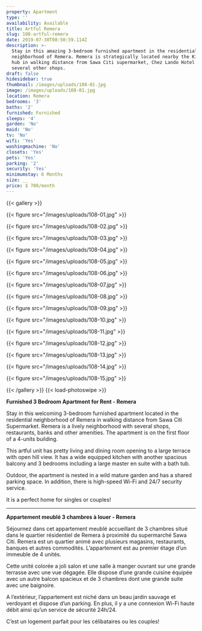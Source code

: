 ```yaml
---
property: Apartment
type: ''
availability: Available
title: Artful Remera
slug: 108-artful-remera
date: 2019-07-30T08:50:59.114Z
description: >-
  Stay in this amazing 3-bedroom furnished apartment in the residential
  neighborhood of Remera. Remera is strategically located nearby the Kisimenti
  hub in walking distance from Sawa Citi supermarket, Chez Lando Hotel and
  several other shops. 
draft: false
hidesidebar: true
thumbnail: /images/uploads/108-01.jpg
image: /images/uploads/108-01.jpg
location: Remera
bedrooms: '3'
baths: '2'
furnished: Furnished
sleeps: '4'
garden: 'No'
maid: 'No'
tv: 'No'
wifi: 'Yes'
washingmachine: 'No'
closets: 'Yes'
pets: 'Yes'
parking: '2'
security: 'Yes'
minimumstay: 6 Months
size: __
price: $ 700/month
---
```

{{< gallery >}} 

{{< figure src="/images/uploads/108-01.jpg" >}} 

{{< figure src="/images/uploads/108-02.jpg" >}}

 {{< figure src="/images/uploads/108-03.jpg" >}} 

{{< figure src="/images/uploads/108-04.jpg" >}}

{{< figure src="/images/uploads/108-05.jpg" >}}

 {{< figure src="/images/uploads/108-06.jpg" >}}

 {{< figure src="/images/uploads/108-07.jpg" >}}

 {{< figure src="/images/uploads/108-08.jpg" >}}

{{< figure src="/images/uploads/108-09.jpg" >}} 

{{< figure src="/images/uploads/108-10.jpg" >}}

 {{< figure src="/images/uploads/108-11.jpg" >}} 

 {{< figure src="/images/uploads/108-12.jpg" >}}

 {{< figure src="/images/uploads/108-13.jpg" >}}

 {{< figure src="/images/uploads/108-14.jpg" >}}

 {{< figure src="/images/uploads/108-15.jpg" >}}    

 {{< /gallery >}} {{< load-photoswipe >}}

**Furnished 3 Bedroom Apartment for Rent - Remera**

Stay in this welcoming 3-bedroom furnished apartment located in the residential neighborhood of Remera in walking distance from Sawa Citi Supermarket. Remera is a lively neighborhood with several shops, restaurants, banks and other amenities. The apartment is on the first floor of a 4-units building.

This artful unit has pretty living and dining room opening to a large terrace with open hill view. It has a wide equipped kitchen with another spacious balcony and 3 bedrooms including a large master en suite with a bath tub. 

Outdoor, the apartment is nested in a wild mature garden and has a shared parking space. In addition, there is high-speed Wi-Fi and 24/7 security service. 

It is a perfect home for singles or couples!

- - -

**Appartement meublé 3 chambres à louer - Remera**

Séjournez dans cet appartement meublé accueillant de 3 chambres situé dans le quartier résidentiel de Remera à proximité du supermarché Sawa Citi. Remera est un quartier animé avec plusieurs magasins, restaurants, banques et autres commodités. L’appartement est au premier étage d’un immeuble de 4 unités.

Cette unité colorée a joli salon et une salle à manger ouvrant sur une grande terrasse avec une vue dégagée. Elle dispose d’une grande cuisine équipée avec un autre balcon spacieux et de 3 chambres dont une grande suite avec une baignoire.

A l’extérieur, l’appartement est niché dans un beau jardin sauvage et verdoyant et dispose d’un parking. En plus, il y a une connexion Wi-Fi haute débit ainsi qu’un service de sécurité 24h/24.

C’est un logement parfait pour les célibataires ou les couples!
